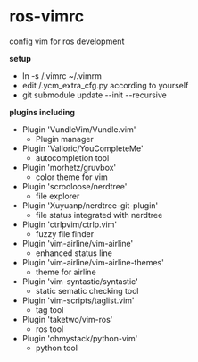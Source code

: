 # ros-vimrc
config vim for ros development

**setup**
* ln -s <this repo dir>/.vimrc ~/.vimrm
* edit <this repo dir>/.ycm_extra_cfg.py according to yourself
* git submodule update --init --recursive

**plugins including**
* Plugin 'VundleVim/Vundle.vim'                                                                                                                                                                              
    + Plugin manager
* Plugin 'Valloric/YouCompleteMe'
    + autocompletion tool
* Plugin 'morhetz/gruvbox'
    + color theme for vim
* Plugin 'scrooloose/nerdtree'
    + file explorer
* Plugin 'Xuyuanp/nerdtree-git-plugin'
    + file status integrated with nerdtree
* Plugin 'ctrlpvim/ctrlp.vim'
    + fuzzy file finder
* Plugin 'vim-airline/vim-airline'
    + enhanced status line
* Plugin 'vim-airline/vim-airline-themes'
    + theme for airline
* Plugin 'vim-syntastic/syntastic'
    + static sematic checking tool
* Plugin 'vim-scripts/taglist.vim'
    + tag tool
* Plugin 'taketwo/vim-ros'
    + ros tool
* Plugin 'ohmystack/python-vim'
    + python tool
